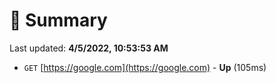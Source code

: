 # 📖 Summary
Last updated: **4/5/2022, 10:53:53 AM**

- `GET` [https://google.com](https://google.com) - **Up** (105ms)
